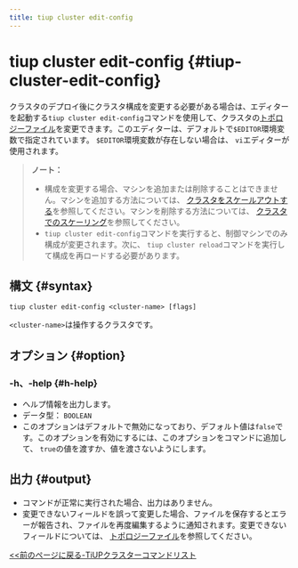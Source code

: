 ```yaml
---
title: tiup cluster edit-config
---
```


# tiup cluster edit-config {#tiup-cluster-edit-config}

クラスタのデプロイ後にクラスタ構成を変更する必要がある場合は、エディターを起動する`tiup cluster edit-config`コマンドを使用して、クラスタの[トポロジーファイル](/tiup/tiup-cluster-topology-reference.md)を変更できます。このエディターは、デフォルトで`$EDITOR`環境変数で指定されています。 `$EDITOR`環境変数が存在しない場合は、 `vi`エディターが使用されます。

> **ノート：**
>
> -   構成を変更する場合、マシンを追加または削除することはできません。マシンを追加する方法については、 [クラスタをスケールアウトする](/tiup/tiup-component-cluster-scale-out.md)を参照してください。マシンを削除する方法については、 [クラスタでのスケーリング](/tiup/tiup-component-cluster-scale-in.md)を参照してください。
> -   `tiup cluster edit-config`コマンドを実行すると、制御マシンでのみ構成が変更されます。次に、 `tiup cluster reload`コマンドを実行して構成を再ロードする必要があります。

## 構文 {#syntax}

```shell
tiup cluster edit-config <cluster-name> [flags]
```

`<cluster-name>`は操作するクラスタです。

## オプション {#option}

### -h、-help {#h-help}

-   ヘルプ情報を出力します。
-   データ型： `BOOLEAN`
-   このオプションはデフォルトで無効になっており、デフォルト値は`false`です。このオプションを有効にするには、このオプションをコマンドに追加して、 `true`の値を渡すか、値を渡さないようにします。

## 出力 {#output}

-   コマンドが正常に実行された場合、出力はありません。
-   変更できないフィールドを誤って変更した場合、ファイルを保存するとエラーが報告され、ファイルを再度編集するように通知されます。変更できないフィールドについては、 [トポロジーファイル](/tiup/tiup-cluster-topology-reference.md)を参照してください。

[&lt;&lt;前のページに戻る-TiUPクラスターコマンドリスト](/tiup/tiup-component-cluster.md#command-list)
